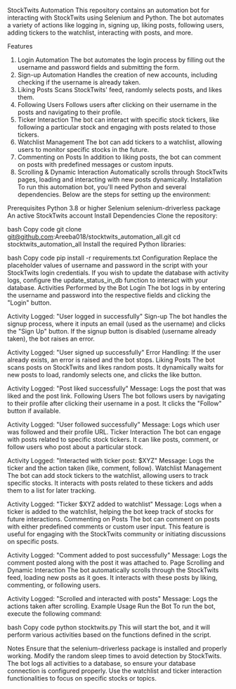 StockTwits Automation
This repository contains an automation bot for interacting with StockTwits using Selenium and Python. The bot automates a variety of actions like logging in, signing up, liking posts, following users, adding tickers to the watchlist, interacting with posts, and more.

Features
1. Login Automation
The bot automates the login process by filling out the username and password fields and submitting the form.
2. Sign-up Automation
Handles the creation of new accounts, including checking if the username is already taken.
3. Liking Posts
Scans StockTwits' feed, randomly selects posts, and likes them.
4. Following Users
Follows users after clicking on their username in the posts and navigating to their profile.
5. Ticker Interaction
The bot can interact with specific stock tickers, like following a particular stock and engaging with posts related to those tickers.
6. Watchlist Management
The bot can add tickers to a watchlist, allowing users to monitor specific stocks in the future.
7. Commenting on Posts
In addition to liking posts, the bot can comment on posts with predefined messages or custom inputs.
8. Scrolling & Dynamic Interaction
Automatically scrolls through StockTwits pages, loading and interacting with new posts dynamically.
Installation
To run this automation bot, you'll need Python and several dependencies. Below are the steps for setting up the environment:

Prerequisites
Python 3.8 or higher
Selenium
selenium-driverless package
An active StockTwits account
Install Dependencies
Clone the repository:

bash
Copy code
git clone git@github.com:Areeba018/stocktwits_automation_all.git
cd stocktwits_automation_all
Install the required Python libraries:

bash
Copy code
pip install -r requirements.txt
Configuration
Replace the placeholder values of username and password in the script with your StockTwits login credentials.
If you wish to update the database with activity logs, configure the update_status_in_db function to interact with your database.
Activities Performed by the Bot
Login
The bot logs in by entering the username and password into the respective fields and clicking the "Login" button.

Activity Logged: "User logged in successfully"
Sign-up
The bot handles the signup process, where it inputs an email (used as the username) and clicks the "Sign Up" button. If the signup button is disabled (username already taken), the bot raises an error.

Activity Logged: "User signed up successfully"
Error Handling: If the user already exists, an error is raised and the bot stops.
Liking Posts
The bot scans posts on StockTwits and likes random posts. It dynamically waits for new posts to load, randomly selects one, and clicks the like button.

Activity Logged: "Post liked successfully"
Message: Logs the post that was liked and the post link.
Following Users
The bot follows users by navigating to their profile after clicking their username in a post. It clicks the "Follow" button if available.

Activity Logged: "User followed successfully"
Message: Logs which user was followed and their profile URL.
Ticker Interaction
The bot can engage with posts related to specific stock tickers. It can like posts, comment, or follow users who post about a particular stock.

Activity Logged: "Interacted with ticker post: $XYZ"
Message: Logs the ticker and the action taken (like, comment, follow).
Watchlist Management
The bot can add stock tickers to the watchlist, allowing users to track specific stocks. It interacts with posts related to these tickers and adds them to a list for later tracking.

Activity Logged: "Ticker $XYZ added to watchlist"
Message: Logs when a ticker is added to the watchlist, helping the bot keep track of stocks for future interactions.
Commenting on Posts
The bot can comment on posts with either predefined comments or custom user input. This feature is useful for engaging with the StockTwits community or initiating discussions on specific posts.

Activity Logged: "Comment added to post successfully"
Message: Logs the comment posted along with the post it was attached to.
Page Scrolling and Dynamic Interaction
The bot automatically scrolls through the StockTwits feed, loading new posts as it goes. It interacts with these posts by liking, commenting, or following users.

Activity Logged: "Scrolled and interacted with posts"
Message: Logs the actions taken after scrolling.
Example Usage
Run the Bot
To run the bot, execute the following command:

bash
Copy code
python stocktwits.py
This will start the bot, and it will perform various activities based on the functions defined in the script.

Notes
Ensure that the selenium-driverless package is installed and properly working.
Modify the random sleep times to avoid detection by StockTwits.
The bot logs all activities to a database, so ensure your database connection is configured properly.
Use the watchlist and ticker interaction functionalities to focus on specific stocks or topics.



